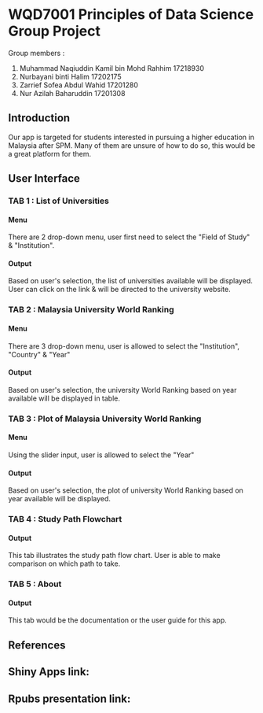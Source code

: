 # WQD7001 Principles of Data Science Group Project
Group members :
1. Muhammad Naqiuddin Kamil bin Mohd Rahhim   17218930
2. Nurbayani binti Halim                      17202175
3. Zarrief Sofea Abdul Wahid                  17201280
4. Nur Azilah Baharuddin                      17201308

## Introduction
Our app is targeted for students interested in pursuing a higher education in Malaysia after SPM. Many of them are unsure of how to do so, this would be a great platform for them.

## User Interface
### TAB 1 : List of Universities
#### Menu
There are 2 drop-down menu, user first need to select the "Field of Study" & "Institution". 
#### Output
Based on user's selection, the list of universities available will be displayed. User can click on the link & will be directed to the university website.

### TAB 2 : Malaysia University World Ranking
#### Menu
There are 3 drop-down menu, user is allowed to select the "Institution", "Country" & "Year" 
#### Output
Based on user's selection, the university World Ranking based on year available will be displayed in table. 

### TAB 3 : Plot of Malaysia University World Ranking
#### Menu
Using the slider input, user is allowed to select the "Year" 
#### Output
Based on user's selection, the plot of university World Ranking based on year available will be displayed.

### TAB 4 : Study Path Flowchart
#### Output
This tab illustrates the study path flow chart. User is able to make comparison on which path to take.

### TAB 5 : About
#### Output
This tab would be the documentation or the user guide for this app.

## References

## Shiny Apps link:


## Rpubs presentation link:





